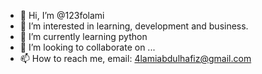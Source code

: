 - 👋 Hi, I’m @123folami
- 👀 I’m interested in learning, development and business.
- 🌱 I’m currently learning python
- 💞️ I’m looking to collaborate on ...
- 📫 How to reach me, email: 4lamiabdulhafiz@gmail.com

<!---
123folami/123folami is a ✨ special ✨ repository because its `README.md` (this file) appears on your GitHub profile.
You can click the Preview link to take a look at your changes.
--->
